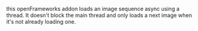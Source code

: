 this openFrameworks addon loads an image sequence async using a thread. It doesn't block the main thread and only loads a next image when it's not already loading one.